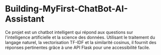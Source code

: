 # Building-MyFirst-ChatBot-AI-Assistant
Ce projet est un chatbot intelligent qui répond aux questions sur l'intelligence artificielle et la science des données. Utilisant le traitement du langage naturel, la vectorisation TF-IDF et la similarité cosinus, il fournit des réponses pertinentes grâce à une API Flask pour une accessibilité facile.
